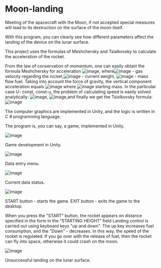 # Moon-landing

Meeting of the spacecraft with the Moon, if not accepted
special measures will lead to its destruction on the surface of the moon itself.

With this program, you can clearly see how different
parameters affect the landing of the device on the lunar surface.

This project uses the formulas of Meshchersky and Tsialkovsky
to calculate the acceleration of the rocket.

From the law of conservation of momentum, one can easily obtain the formula
Meshchersky for acceleration ![image](https://user-images.githubusercontent.com/73960118/148754753-99bc1f03-14a7-45d9-a9c9-3d8ebd619b4f.png),
where![image](https://user-images.githubusercontent.com/73960118/148754850-4513981e-783b-4b6a-b6e9-2af0d7864afa.png) - gas velocity
regarding the rocket,![image](https://user-images.githubusercontent.com/73960118/148754968-1028796c-54b1-40a2-bd18-2c94532db5cd.png) - current weight,
![image](https://user-images.githubusercontent.com/73960118/148755054-efc9b7e0-7058-4a30-a766-07800f1f7c9a.png) - mass flow
fuel. Taking into account the force of gravity, the vertical component
acceleration equals ![image](https://user-images.githubusercontent.com/73960118/148755166-8f74f019-a54f-416c-b465-13a45513d3ae.png) where ![image](https://user-images.githubusercontent.com/73960118/148755271-d2c404ca-67c1-463a-b0c6-38841358fcf6.png) starting mass. In the particular case U- const, const-u, the problem of calculating
speed is easily solved analytically: ![image](https://user-images.githubusercontent.com/73960118/148755457-53e3154e-7254-4035-b759-8de683a1ec0e.png),
![image](https://user-images.githubusercontent.com/73960118/148755498-7f82b214-f673-4d44-9706-db5ae867f061.png),and finally we get the Tsiolkovsky formula:![image](https://user-images.githubusercontent.com/73960118/148755639-f367d19d-5ddc-48a9-ab6a-3c49910d2d30.png)

The computer graphics are implemented in Unity, and the logic is written in C # programming language.

The program is, you can say, a game,
implemented in Unity.

![image](https://user-images.githubusercontent.com/73960118/148759524-9a659017-b7c5-4fa3-a10b-4dbff1d99b72.png)

Game development in Unity.

![image](https://user-images.githubusercontent.com/73960118/148759623-c6734db6-9fbf-4575-be08-153e9d71b971.png)

Data entry menu.

![image](https://user-images.githubusercontent.com/73960118/148759714-0b76c144-2c28-42a5-ad81-e59bb7ccd86d.png)

Current data status.

![image](https://user-images.githubusercontent.com/73960118/148759850-3d820fcf-95a1-48a4-b764-f8754c5480cf.png)

START button - starts the game.
EXIT button - exits the game to the desktop.

When you press the "START" button, the rocket appears on
distance specified in the form in the "STARTING HEIGHT" field
Landing control is carried out using keyboard keys
"up and down". The up key increases fuel consumption, and the
"Down" - decreases. In this way, the speed of the rocket is regulated.
If you go over with the release of fuel, then the rocket can fly into space,
otherwise it could crash on the moon.

![image](https://user-images.githubusercontent.com/73960118/148759917-66656b3b-e6a7-4558-a936-0eb749cf0ea1.png)

Unsuccessful landing on the lunar surface.
